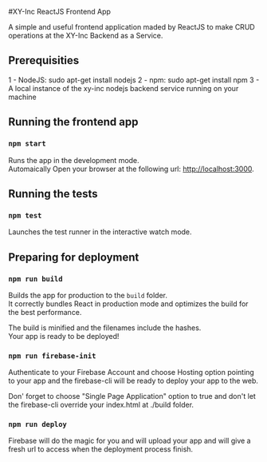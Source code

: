 #XY-Inc ReactJS Frontend App

A simple and useful frontend application maded by ReactJS to make CRUD operations at the XY-Inc Backend as a Service.

## Prerequisities

1 - NodeJS: sudo apt-get install nodejs
2 - npm: sudo apt-get install npm
3 - A local instance of the xy-inc nodejs backend service running on your machine

## Running the frontend app

### `npm start`

Runs the app in the development mode.<br>
Automaically Open your browser at the following url: [http://localhost:3000](http://localhost:3000).

## Running the tests

### `npm test`

Launches the test runner in the interactive watch mode.

## Preparing for deployment

### `npm run build`

Builds the app for production to the `build` folder.<br>
It correctly bundles React in production mode and optimizes the build for the best performance.

The build is minified and the filenames include the hashes.<br>
Your app is ready to be deployed!

### `npm run firebase-init`

Authenticate to your Firebase Account and choose Hosting option pointing to your app and the firebase-cli will be ready to deploy your app to the web.<br>

Don' forget to choose "Single Page Application" option to true and don't let the firebase-cli override your index.html at ./build folder.<br>

### `npm run deploy`

Firebase will do the magic for you and will upload your app and will give a fresh url to access when the deployment process finish.